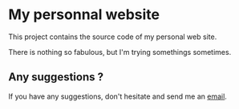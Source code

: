 # My personnal website

This project contains the source code of my personal web site.

There is nothing so fabulous, but I'm trying somethings sometimes.

## Any suggestions ?

If you have any suggestions, don't hesitate and send me an [email](mailto:contact@chinto.fr).